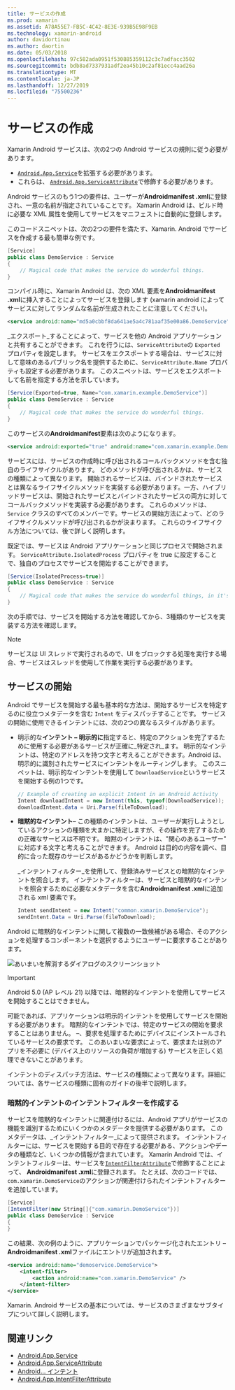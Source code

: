 ```yaml
---
title: サービスの作成
ms.prod: xamarin
ms.assetid: A78A55E7-FB5C-4C42-8E3E-939B5E98F9EB
ms.technology: xamarin-android
author: davidortinau
ms.author: daortin
ms.date: 05/03/2018
ms.openlocfilehash: 97c582ada0951f530885359112c3c7adfacc3502
ms.sourcegitcommit: bdb8ad7337931adf2ea45b10c2af81ecc4aad26a
ms.translationtype: MT
ms.contentlocale: ja-JP
ms.lasthandoff: 12/27/2019
ms.locfileid: "75500236"
---
```

# <a name="creating-a-service"></a>サービスの作成

Xamarin Android サービスは、次の2つの Android サービスの規則に従う必要があります。

- [`Android.App.Service`](xref:Android.App.Service)を拡張する必要があります。
- これらは、 [`Android.App.ServiceAttribute`](xref:Android.App.ServiceAttribute)で修飾する必要があります。

Android サービスのもう1つの要件は、ユーザーが**Androidmanifest .xml**に登録され、一意の名前が指定されていることです。 Xamarin Android は、ビルド時に必要な XML 属性を使用してサービスをマニフェストに自動的に登録します。

このコードスニペットは、次の2つの要件を満たす、Xamarin. Android でサービスを作成する最も簡単な例です。  

```csharp
[Service]
public class DemoService : Service
{
    // Magical code that makes the service do wonderful things.
}
```

コンパイル時に、Xamarin Android は、次の XML 要素を**Androidmanifest .xml**に挿入することによってサービスを登録します (xamarin android によってサービスに対してランダムな名前が生成されたことに注意してください)。

```xml
<service android:name="md5a0cbbf8da641ae5a4c781aaf35e00a86.DemoService" />
```

_エクスポート_することによって、サービスを他の Android アプリケーションと共有することができます。 これを行うには、`ServiceAttribute`の `Exported` プロパティを設定します。 サービスをエクスポートする場合は、サービスに対して意味のあるパブリック名を提供するために、`ServiceAttribute.Name` プロパティも設定する必要があります。 このスニペットは、サービスをエクスポートして名前を指定する方法を示しています。

```csharp
[Service(Exported=true, Name="com.xamarin.example.DemoService")]
public class DemoService : Service
{
    // Magical code that makes the service do wonderful things.
}
```

このサービスの**Androidmanifest**要素は次のようになります。

```xml
<service android:exported="true" android:name="com.xamarin.example.DemoService" />
```

サービスには、サービスの作成時に呼び出されるコールバックメソッドを含む独自のライフサイクルがあります。 どのメソッドが呼び出されるかは、サービスの種類によって異なります。 開始されるサービスは、バインドされたサービスとは異なるライフサイクルメソッドを実装する必要があります。一方、ハイブリッドサービスは、開始されたサービスとバインドされたサービスの両方に対してコールバックメソッドを実装する必要があります。 これらのメソッドは、`Service` クラスのすべてのメンバーです。サービスの開始方法によって、どのライフサイクルメソッドが呼び出されるかが決まります。 これらのライフサイクル方法については、後で詳しく説明します。

既定では、サービスは Android アプリケーションと同じプロセスで開始されます。 `ServiceAttribute.IsolatedProcess` プロパティを true に設定することで、独自のプロセスでサービスを開始することができます。

```csharp
[Service(IsolatedProcess=true)]
public class DemoService : Service
{
    // Magical code that makes the service do wonderful things, in it's own process!
}
```

次の手順では、サービスを開始する方法を確認してから、3種類のサービスを実装する方法を確認します。

> [!NOTE]
> サービスは UI スレッドで実行されるので、UI をブロックする処理を実行する場合、サービスはスレッドを使用して作業を実行する必要があります。

## <a name="starting-a-service"></a>サービスの開始

Android でサービスを開始する最も基本的な方法は、開始するサービスを特定するのに役立つメタデータを含む `Intent` をディスパッチすることです。 サービスの開始に使用できるインテントには、次の2つの異なるスタイルがあります。

- 明示的な**インテント &ndash; 明示的に**指定すると、特定のアクションを完了するために使用する必要があるサービスが正確に_特定され_ます。 明示的なインテントは、特定のアドレスを持つ文字と考えることができます。Android は、明示的に識別されたサービスにインテントをルーティングします。 このスニペットは、明示的なインテントを使用して `DownloadService`というサービスを開始する例の1つです。

    ```csharp
    // Example of creating an explicit Intent in an Android Activity
    Intent downloadIntent = new Intent(this, typeof(DownloadService));
    downloadIntent.data = Uri.Parse(fileToDownload);
    ```

- **暗黙的なインテント**&ndash; この種類のインテントは、ユーザーが実行しようとしているアクションの種類を大まかに特定しますが、その操作を完了するための正確なサービスは不明です。 暗黙のインテントは、"関心のあるユーザー" に対応する文字と考えることができます。
    Android は目的の内容を調べ、目的に合った既存のサービスがあるかどうかを判断します。

    _インテントフィルター_を使用して、登録済みサービスとの暗黙的なインテントを照合します。 インテントフィルターは、サービスと暗黙的なインテントを照合するために必要なメタデータを含む**Androidmanifest .xml**に追加される xml 要素です。

    ```csharp
    Intent sendIntent = new Intent("common.xamarin.DemoService");
    sendIntent.Data = Uri.Parse(fileToDownload);
    ```

Android に暗黙的なインテントに関して複数の一致候補がある場合、そのアクションを処理するコンポーネントを選択するようにユーザーに要求することがあります。

![あいまいを解消するダイアログのスクリーンショット](images/creating-a-service-01.png "あいまいを解消するダイアログのスクリーンショット")

> [!IMPORTANT]
> Android 5.0 (AP レベル 21) 以降では、暗黙的なインテントを使用してサービスを開始することはできません。

可能であれば、アプリケーションは明示的インテントを使用してサービスを開始する必要があります。 暗黙的なインテントでは、特定のサービスの開始を要求することはありません。 &ndash;、要求を処理するためにデバイスにインストールされているサービスの要求です。 このあいまいな要求によって、要求または別のアプリを不必要に (デバイス上のリソースの負荷が増加する) サービスを正しく処理できないことがあります。

インテントのディスパッチ方法は、サービスの種類によって異なります。詳細については、各サービスの種類に固有のガイドの後半で説明します。

### <a name="creating-an-intent-filter-for-implicit-intents"></a>暗黙的インテントのインテントフィルターを作成する

サービスを暗黙的なインテントに関連付けるには、Android アプリがサービスの機能を識別するためにいくつかのメタデータを提供する必要があります。 このメタデータは、_インテントフィルター_によって提供されます。 インテントフィルターには、サービスを開始する目的で存在する必要がある、アクションやデータの種類など、いくつかの情報が含まれています。 Xamarin Android では、インテントフィルターは、サービスを[`IntentFilterAttribute`](xref:Android.App.IntentFilterAttribute)で修飾することによって、 **Androidmanifest .xml**に登録されます。 たとえば、次のコードでは、`com.xamarin.DemoService`のアクションが関連付けられたインテントフィルターを追加しています。

```csharp
[Service]
[IntentFilter(new String[]{"com.xamarin.DemoService"})]
public class DemoService : Service
{
}
```

この結果、次の例のように、アプリケーションでパッケージ化されたエントリ &ndash; **Androidmanifest .xml**ファイルにエントリが追加されます。

```xml
<service android:name="demoservice.DemoService">
    <intent-filter>
        <action android:name="com.xamarin.DemoService" />
    </intent-filter>
</service>
```

Xamarin. Android サービスの基本については、サービスのさまざまなサブタイプについて詳しく説明します。

## <a name="related-links"></a>関連リンク

- [Android.App.Service](xref:Android.App.Service)
- [Android.App.ServiceAttribute](xref:Android.App.ServiceAttribute)
- [Android... インテント](xref:Android.Content.Intent)
- [Android.App.IntentFilterAttribute](xref:Android.App.IntentFilterAttribute)
